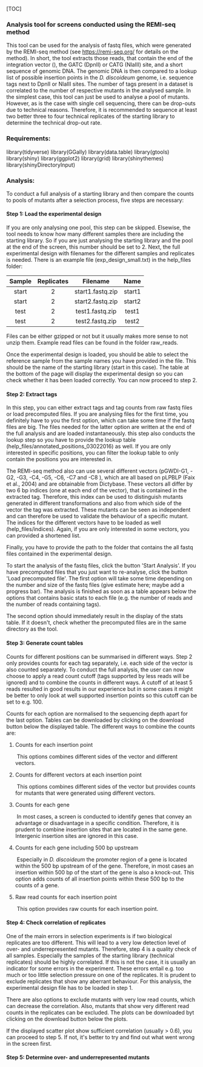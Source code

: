 [TOC]

### Analysis tool for screens conducted using the REMI-seq method

This tool can be used for the analysis of fastq files, which were generated by the REMI-seq method (see https://remi-seq.org/ for details on the method). In short, the tool extracts those reads, that contain the end of the integration vector (), the GATC (DpnII) or CATG (NlaIII) site, and a short sequence of genomic DNA. The genomic DNA is then compared to a lookup list of possible insertion points in the *D. discoideum* genome, i.e. sequence tags next to DpnII or NlaIII sites. The number of tags present in a dataset is correlated to the number of respective mutants in the analysed sample. In the simplest case, this tool can just be used to analyse a pool of mutants. However, as is the case with single cell sequencing, there can be drop-outs due to technical reasons. Therefore, it is recommended to sequence at least two better three to four technical replicates of the starting library to determine the technical drop-out rate.

### Requirements:

library(tidyverse)
library(GGally)
library(data.table)
library(gtools)
library(shiny)
library(ggplot2)
library(grid)
library(shinythemes)
library(shinyDirectoryInput)

### Analysis:

To conduct a full analysis of a starting library and then compare the counts to pools of mutants after a selection process, five steps are necessary:

#### Step 1: Load the experimental design

If you are only analysing one pool, this step can be skipped. Elsewise, the tool needs to know how many different samples there are including the starting library. So if you are just analysing the starting library and the pool at the end of the screen, this number should be set to 2. Next, the full experimental design with filenames for the different samples and replicates is needed. There is an example file (exp_design_small.txt) in the help_files folder:

| Sample | Replicates |     Filename     |  Name  |
| :----: | :--------: | :--------------: | :----: |
| start  |     2      | start1.fastq.zip | start1 |
| start  |     2      | start2.fastq.zip | start2 |
|  test  |     2      | test1.fastq.zip  | test1  |
|  test  |     2      | test2.fastq.zip  | test2  |

Files can be either gzipped or not but it usually makes more sense to not unzip them. Example read files can be found in the folder raw_reads.

Once the experimental design is loaded, you should be able to select the reference sample from the sample names you have provided in the file. This should be the name of the starting library (start in this case). The table at the bottom of the page will display the experimental design so you can check whether it has been loaded correctly. You can now proceed to step 2.

#### Step 2: Extract tags

In this step, you can either extract tags and tag counts from raw fastq files or load precomputed files. If you are analysing files for the first time, you definitely have to you the first option, which can take some time if the fastq files are big. The files needed for the latter option are written at the end of the full analysis and are loaded instantaneously. this step also conducts the lookup step so you have to provide the lookup table (help_files/annotated_positions_03022016) as well. If you are only interested in specific positions, you can filter the lookup table to only contain the positions you are interested in.

The REMI-seq method also can use several different vectors (pGWDI-G1, -G2, -G3, -C4, -G5, -C6, -C7 and -C8 ), which are all based on pLPBLP (Faix et al., 2004) and are obtainable from Dictybase. These vectors all differ by two 6 bp indices (one at each end of the vector), that is contained in the extracted tag. Therefore, this index can be used to distinguish mutants generated in different transformations and also from which side of the vector the tag was extracted. These mutants can be seen as independent and can therefore be used to validate the behaviour of a specific mutant. The indices for the different vectors have to be loaded as well (help_files/indices). Again, if you are only interested in some vectors, you can provided a shortened list.

Finally, you have to provide the path to the folder that contains the all fastq files contained in the experimental design. 

To start the analysis of the fastq files, click the button 'Start Analysis'. If you have precomputed files that you just want to re-analyse, click the button 'Load precomputed file'. The first option will take some time depending on the number and size of the fastq files (give estimate here; maybe add a progress bar). The analysis is finished as soon as a table appears below the options that contains basic stats to each file (e.g. the number of reads and the number of reads containing tags). 

The second option should immediately result in the display of the stats table. If it doesn't, check whether the precomputed files are in the same directory as the tool.

#### Step 3: Generate count tables

Counts for different positions can be summarised in different ways. Step 2 only provides counts for each tag separately, i.e. each side of the vector is also counted separately. To conduct the full analysis, the user can now choose to apply a read count cutoff (tags supported by less reads will be ignored) and to combine the counts in different ways. A cutoff of at least 5 reads resulted in good results in our experience but in some cases it might be better to only look at well supported insertion points so this cutoff can be set to e.g. 100.

Counts for each option are normalised to the sequencing depth apart for the last option. Tables can be downloaded by clicking on the download button below the displayed table. The different ways to combine the counts are:

1. Counts for each insertion point

   ​	This options combines different sides of the vector and different vectors.

2. Counts for different vectors at each insertion point

   ​	This options combines different sides of the vector but provides counts for mutants that were generated using 	different vectors.

3. Counts for each gene

   ​	In most cases, a screen is conducted to identify genes that convey an advantage or disadvantage in a specific 	condition. Therefore, it is prudent to combine insertion sites that are located in the same gene. Intergenic 		insertion sites are ignored in this case.

4. Counts for each gene including 500 bp upstream

   ​	Especially in *D. discoideum* the promoter region of a gene is located within the 500 bp upstream of of the 	gene. Therefore, in most cases an insertion within 500 bp of the start of the gene is also a knock-out. This 	option adds counts of all insertion points within these 500 bp to the counts of a gene.

5. Raw read counts for each insertion point

   ​	This option provides raw counts for each insertion point.

#### Step 4: Check correlation of replicates

One of the main errors in selection experiments is if two biological replicates are too different. This will lead to a very low detection level of over- and underrepresented mutants. Therefore, step 4 is a quality check of all samples. Especially the samples of the starting library (technical replicates) should be highly correlated. If this is not the case, it is usually an indicator for some errors in the experiment. These errors entail e.g. too much or too little selection pressure on one of the replicates. It is prudent to exclude replicates that show any aberrant behaviour. For this analysis, the experimental design file has to be loaded in step 1.

There are also options to exclude mutants with very low read counts, which can decrease the correlation. Also, mutants that show very different read counts in the replicates can be excluded. The plots can be downloaded byt clicking on the download button below the plots.

If the displayed scatter plot show sufficient correlation (usually > 0.6), you can proceed to step 5. If not, it's better to try and find out what went wrong in the screen first.

#### Step 5: Determine over- and underrepresented mutants

